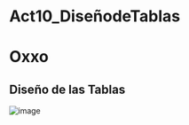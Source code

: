# Act10_DiseñodeTablas

# Oxxo
## Diseño de las Tablas

![image](https://github.com/user-attachments/assets/4e21803a-2827-4430-ab1f-95f462138e71)
